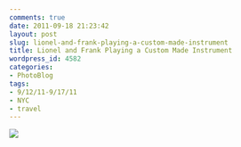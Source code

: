 ```yaml
---
comments: true
date: 2011-09-18 21:23:42
layout: post
slug: lionel-and-frank-playing-a-custom-made-instrument
title: Lionel and Frank Playing a Custom Made Instrument
wordpress_id: 4582
categories:
- PhotoBlog
tags:
- 9/12/11-9/17/11
- NYC
- travel
---
```


![](http://ryanfitzer.com/main/wp-content/uploads/2011/09/2011-09-15-at-18-48-51.jpg)
